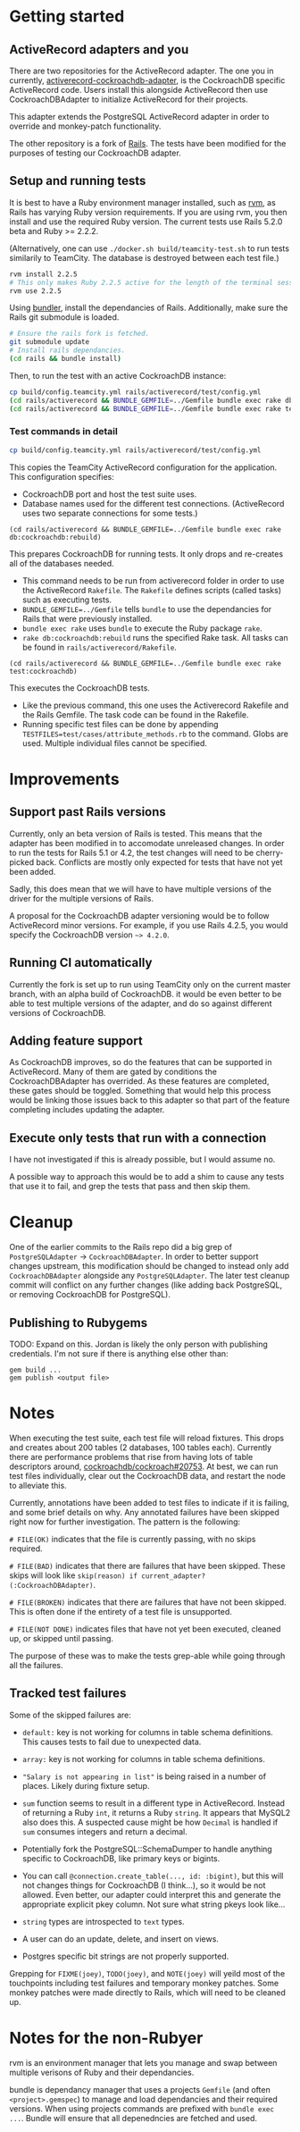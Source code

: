 # Getting started


## ActiveRecord adapters and you

There are two repositories for the ActiveRecord adapter. The one you in
currently, [activerecord-cockroachdb-adapter], is the CockroachDB specific
ActiveRecord code. Users install this alongside ActiveRecord then use
CockroachDBAdapter to initialize ActiveRecord for their projects.

This adapter extends the PostgreSQL ActiveRecord adapter in order to
override and monkey-patch functionality.

The other repository is a fork of [Rails]. The tests have been modified
for the purposes of testing our CockroachDB adapter.

[activerecord-cockroachdb-adapter]: https://github.com/lego/activerecord-cockroachdb-adapter/
[Rails]: https://github.com/lego/ruby-on-rails


## Setup and running tests

It is best to have a Ruby environment manager installed, such as
[rvm](https://rvm.io/), as Rails has varying Ruby version requirements.
If you are using rvm, you then install and use the required Ruby
version.  The current tests use Rails 5.2.0 beta and Ruby >= 2.2.2.

(Alternatively, one can use `./docker.sh build/teamcity-test.sh` to run
tests similarily to TeamCity. The database is destroyed between each
test file.)


```bash
rvm install 2.2.5
# This only makes Ruby 2.2.5 active for the length of the terminal session.
rvm use 2.2.5
```

Using [bundler](http://bundler.io/), install the dependancies of Rails.
Additionally, make sure the Rails git submodule is loaded.

```bash
# Ensure the rails fork is fetched.
git submodule update
# Install rails dependancies.
(cd rails && bundle install)
```

Then, to run the test with an active CockroachDB instance:

```bash
cp build/config.teamcity.yml rails/activerecord/test/config.yml
(cd rails/activerecord && BUNDLE_GEMFILE=../Gemfile bundle exec rake db:cockroachdb:rebuild)
(cd rails/activerecord && BUNDLE_GEMFILE=../Gemfile bundle exec rake test:cockroachdb)
```

### Test commands in detail

```bash
cp build/config.teamcity.yml rails/activerecord/test/config.yml
```

This copies the TeamCity ActiveRecord configuration for the application.
This configuration specifies:

- CockroachDB port and host the test suite uses.
- Database names used for the different test connections. (ActiveRecord
  uses two separate connections for some tests.)

```
(cd rails/activerecord && BUNDLE_GEMFILE=../Gemfile bundle exec rake db:cockroachdb:rebuild)
```

This prepares CockroachDB for running tests. It only drops and
re-creates all of the databases needed.

- This command needs to be run from activerecord folder in order to use
  the ActiveRecord `Rakefile`. The `Rakefile` defines scripts (called
  tasks) such as executing tests.
- `BUNDLE_GEMFILE=../Gemfile` tells `bundle` to use the dependancies for
  Rails that were previously installed.
- `bundle exec rake` uses `bundle` to execute the Ruby package `rake`.
- `rake db:cockroachdb:rebuild` runs the specified Rake task. All tasks
  can be found in `rails/activerecord/Rakefile`.


```
(cd rails/activerecord && BUNDLE_GEMFILE=../Gemfile bundle exec rake test:cockroachdb)
```

This executes the CockroachDB tests.

- Like the previous command, this one uses the Activerecord Rakefile and
  the Rails Gemfile. The task code can be found in the Rakefile.
- Running specific test files can be done by appending
  `TESTFILES=test/cases/attribute_methods.rb` to the command. Globs are
  used. Multiple individual files cannot be specified.


# Improvements


## Support past Rails versions

Currently, only an beta version of Rails is tested. This means that the
adapter has been modified in to accomodate unreleased changes. In order
to run the tests for Rails 5.1 or 4.2, the test changes will need to be
cherry-picked back. Conflicts are mostly only expected for tests that
have not yet been added.

Sadly, this does mean that we will have to have multiple versions of the
driver for the multiple versions of Rails.

A proposal for the CockroachDB adapter versioning would be to follow
ActiveRecord minor versions. For example, if you use Rails 4.2.5, you
would specify the CockroachDB version `~> 4.2.0`.


## Running CI automatically

Currently the fork is set up to run using TeamCity only on the current
master branch, with an alpha build of CockroachDB. it would be even
better to be able to test multiple versions of the adapter, and do so
against different versions of CockroachDB.


## Adding feature support

As CockroachDB improves, so do the features that can be supported in
ActiveRecord. Many of them are gated by conditions the
CockroachDBAdapter has overrided. As these features are completed, these
gates should be toggled. Something that would help this process would be
linking those issues back to this adapter so that part of the feature
completing includes updating the adapter.


## Execute only tests that run with a connection

I have not investigated if this is already possible, but I would assume
no.

A possible way to approach this would be to add a shim to cause any
tests that use it to fail, and grep the tests that pass and then skip
them.

# Cleanup

One of the earlier commits to the Rails repo did a big grep of
`PostgreSQLAdapter` -> `CockroachDBAdapter`. In order to better support
changes upstream, this modification should be changed to instead only
add `CockroachDBAdapter` alongside any `PostgreSQLAdapter`. The later
test cleanup commit will conflict on any further changes (like adding
back PostgreSQL, or removing CockroachDB for PostgreSQL).

## Publishing to Rubygems

TODO: Expand on this. Jordan is likely the only person with publishing
credentials. I'm not sure if there is anything else other than:

```
gem build ...
gem publish <output file>
```


# Notes

When executing the test suite, each test file will reload fixtures. This
drops and creates about 200 tables (2 databases, 100 tables each).
Currently there are performance problems that rise from having lots of
table descriptors around, [cockroachdb/cockroach#20753]. At best, we can
run test files individually, clear out the CockroachDB data, and restart
the node to alleviate this.

Currently, annotations have been added to test files to indicate if it
is failing, and some brief details on why. Any annotated failures have
been skipped right now for further investigation. The pattern is the
following:

`# FILE(OK)` indicates that the file is currently passing, with no skips
required.

`# FILE(BAD)` indicates that there are failures that have been skipped.
These skips will look like `skip(reason) if current_adapter?(:CockroachDBAdapter)`.

`# FILE(BROKEN)` indicates that there are failures that have not been
skipped. This is often done if the entirety of a test file is
unsupported.

`# FILE(NOT DONE)` indicates files that have not yet been executed,
cleaned up, or skipped until passing.

The purpose of these was to make the tests grep-able while going through
all the failures.


[cockroachdb/cockroach#20753]: https://github.com/cockroachdb/cockroach/issues/20753#issuecomment-352810425


## Tracked test failures

Some of the skipped failures are:

- `default:` key is not working for columns in table schema
  definitions. This causes tests to fail due to unexpected data.

- `array:` key is not working for columns in table schema definitions.

- `"Salary is not appearing in list"` is being raised in a number of
  places. Likely during fixture setup.

- `sum` function seems to result in a different type in ActiveRecord.
  Instead of returning a Ruby `int`, it returns a Ruby `string`. It
  appears that MySQL2 also does this. A suspected cause might be how
  `Decimal` is handled if `sum` consumes integers and return a
  decimal.

- Potentially fork the PostgreSQL::SchemaDumper to handle anything
  specific to CockroachDB, like primary keys or bigints.

- You can call `@connection.create_table(..., id: :bigint)`, but this
  will not changes things for CockroachDB (I think...), so it would be
  not allowed. Even better, our adapter could interpret this and
  generate the appropriate explicit pkey column. Not sure what string
  pkeys look like...

- `string` types are introspected to `text` types.

- A user can do an update, delete, and insert on views.

- Postgres specific bit strings are not properly supported.

Grepping for `FIXME(joey)`, `TODO(joey)`, and `NOTE(joey)` will yeild
most of the touchpoints including test failures and temporary monkey
patches. Some monkey patches were made directly to Rails, which will
need to be cleaned up.


# Notes for the non-Rubyer

rvm is an environment manager that lets you manage and swap between
multiple verisons of Ruby and their dependancies.

bundle is dependancy manager that uses a projects `Gemfile` (and often
`<project>.gemspec`) to manage and load dependancies and their required
versions. When using projects commands are prefixed with
`bundle exec ...`. Bundle will ensure that all depenedncies are fetched
and used.
